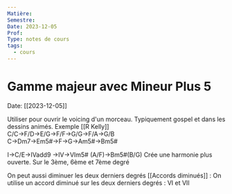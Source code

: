```yaml
---
Matière:
Semestre:
Date: 2023-12-05
Prof:
Type: notes de cours
tags:
  - cours
---
```

# Gamme majeur avec Mineur Plus 5
Date: [[2023-12-05]] 

Utiliser pour ouvrir le voicing d'un morceau. Typiquement gospel et dans les dessins animés. 
Exemple [[R Kelly]]  
C/C→F/D→E/G→F/F→G/G→F/A→G/B
C→Dm7→Em5#→F→G→Am5#→Bm5# 

I→C/E→IVadd9 →IV→VIm5# (A/F)→Bm5#(B/G)
Crée une harmonie plus ouverte.
Sur le 3ème, 6ème et 7ème degré 

On peut aussi diminuer les deux derniers degrés [[Accords diminués]] : 
On utilise un accord diminué sur les deux derniers degrés : VI et VII 


